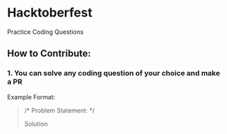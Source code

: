 # Hacktoberfest

Practice Coding Questions

## How to Contribute:

### 1. You can solve any coding question of your choice and make a PR

Example Format:
 
> /* Problem Statement: */
> 
> Solution

